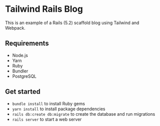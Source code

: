 # Tailwind Rails Blog

This is an example of a Rails (5.2) scaffold blog using Tailwind and Webpack.

## Requirements

* Node.js
* Yarn
* Ruby
* Bundler
* PostgreSQL

## Get started

* `bundle install` to install Ruby gems
* `yarn install` to install package dependencies
* `rails db:create db:migrate` to create the database and run migrations
* `rails server` to start a web server
